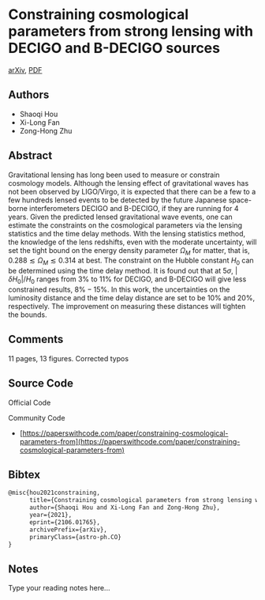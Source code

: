 
# Constraining cosmological parameters from strong lensing with DECIGO and B-DECIGO sources

[arXiv](https://arxiv.org/abs/2106.01765), [PDF](https://arxiv.org/pdf/2106.01765.pdf)

## Authors

- Shaoqi Hou
- Xi-Long Fan
- Zong-Hong Zhu

## Abstract

Gravitational lensing has long been used to measure or constrain cosmology models. Although the lensing effect of gravitational waves has not been observed by LIGO/Virgo, it is expected that there can be a few to a few hundreds lensed events to be detected by the future Japanese space-borne interferometers DECIGO and B-DECIGO, if they are running for 4 years. Given the predicted lensed gravitational wave events, one can estimate the constraints on the cosmological parameters via the lensing statistics and the time delay methods. With the lensing statistics method, the knowledge of the lens redshifts, even with the moderate uncertainty, will set the tight bound on the energy density parameter $\Omega_M$ for matter, that is, $0.288\lesssim\Omega_M\lesssim0.314$ at best. The constraint on the Hubble constant $H_0$ can be determined using the time delay method. It is found out that at $5\sigma$, $|\delta H_0|/H_0$ ranges from $3\%$ to $11\%$ for DECIGO, and B-DECIGO will give less constrained results, $8\%-15\%$. In this work, the uncertainties on the luminosity distance and the time delay distance are set to be $10\%$ and $20\%$, respectively. The improvement on measuring these distances will tighten the bounds.

## Comments

11 pages, 13 figures. Corrected typos

## Source Code

Official Code



Community Code

- [https://paperswithcode.com/paper/constraining-cosmological-parameters-from](https://paperswithcode.com/paper/constraining-cosmological-parameters-from)

## Bibtex

```tex
@misc{hou2021constraining,
      title={Constraining cosmological parameters from strong lensing with DECIGO and B-DECIGO sources}, 
      author={Shaoqi Hou and Xi-Long Fan and Zong-Hong Zhu},
      year={2021},
      eprint={2106.01765},
      archivePrefix={arXiv},
      primaryClass={astro-ph.CO}
}
```

## Notes

Type your reading notes here...

